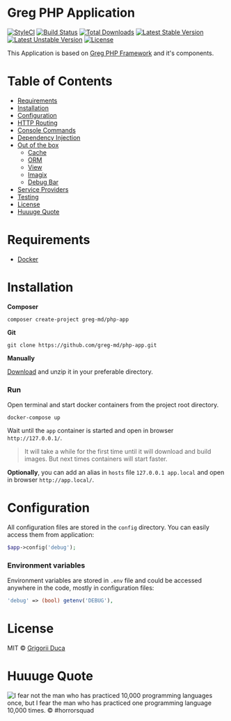 # Greg PHP Application

[![StyleCI](https://styleci.io/repos/72987376/shield?style=flat)](https://styleci.io/repos/72987376)
[![Build Status](https://travis-ci.org/greg-md/php-app.svg)](https://travis-ci.org/greg-md/php-app)
[![Total Downloads](https://poser.pugx.org/greg-md/php-app/d/total.svg)](https://packagist.org/packages/greg-md/php-app)
[![Latest Stable Version](https://poser.pugx.org/greg-md/php-app/v/stable.svg)](https://packagist.org/packages/greg-md/php-app)
[![Latest Unstable Version](https://poser.pugx.org/greg-md/php-app/v/unstable.svg)](https://packagist.org/packages/greg-md/php-app)
[![License](https://poser.pugx.org/greg-md/php-app/license.svg)](https://packagist.org/packages/greg-md/php-app)

This Application is based on [Greg PHP Framework](https://github.com/greg-md/php-framework) and it's components.

# Table of Contents

* [Requirements](#requirements)
* [Installation](#installation)
* [Configuration](#configuration)
* [HTTP Routing](#http-routing)
* [Console Commands](#console-commands)
* [Dependency Injection](#dependency-injection)
* [Out of the box](#out-of-the-box)
    * [Cache](#cache)
    * [ORM](#orm)
    * [View](#view)
    * [Imagix](#imagix)
    * [Debug Bar](#debug-bar)
* [Service Providers](#service-providers)
* [Testing](#testing)
* [License](#license)
* [Huuuge Quote](#huuuge-quote)

# Requirements

* [Docker](https://www.docker.com/)

# Installation

**Composer**

`composer create-project greg-md/php-app`

**Git**

`git clone https://github.com/greg-md/php-app.git`

**Manually**

[Download](https://github.com/greg-md/php-app/archive/master.zip) and unzip it in your preferable directory.

### Run

Open terminal and start docker containers from the project root directory.

`docker-compose up`

Wait until the `app` container is started and open in browser `http://127.0.0.1/`.

> It will take a while for the first time until it will download and build images.
> But next times containers will start faster.

**Optionally**, you can add an alias in `hosts` file `127.0.0.1 app.local` and open in browser `http://app.local/`.

# Configuration

All configuration files are stored in the `config` directory. You can easily access them from application:

```php
$app->config('debug');
```

### Environment variables

Environment variables are stored in `.env` file and could be accessed anywhere in the code, mostly in configuration files:

```php
'debug' => (bool) getenv('DEBUG'),
```

# License

MIT © [Grigorii Duca](http://greg.md)

# Huuuge Quote

![I fear not the man who has practiced 10,000 programming languages once, but I fear the man who has practiced one programming language 10,000 times. &copy; #horrorsquad](http://greg.md/huuuge-quote-fb.jpg)

